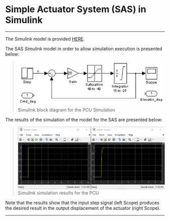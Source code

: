 # Simple Actuator System (SAS) in Simulink

---

The Simulink model is provided [HERE](sas.mdl).

The SAS *Simulink* model in order to allow simulation execution is presented below:

  > ![](Fig5.png) \
  > Simulink block diagram for the PCU Simulation

The results of the simulation of the model for the SAS are presented below:

  > ![](Fig6.png) \
  > Simulink simulation results for the PCU

Note that the results show that the input step signal (left Scope) produces the desired result in the output displacement of the actuator (right Scope).

---
